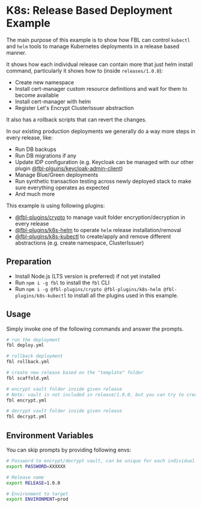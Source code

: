 # K8s: Release Based Deployment Example

The main purpose of this example is to show how FBL can control `kubectl` and `helm` tools to manage Kubernetes deployments in a release based manner.

It shows how each individual release can contain more that just helm install command, particularly it shows how to (inside `releases/1.0.0`):
- Create new namespace
- Install cert-manager custom resource definitions and wait for them to become available
- Install cert-manager with helm
- Register Let's Encrypt ClusterIssuer abstraction

It also has a rollback scripts that can revert the changes.

In our existing production deployments we generally do a way more steps in every release, like:
- Run DB backups
- Run DB migrations if any
- Update IDP configuration (e.g. Keycloak can be managed with our other plugin [@fbl-plguins/keycloak-admin-client](https://www.npmjs.com/package/@fbl-plugins/keycloak-admin-client))
- Manage Blue/Green deployments
- Run synthetic transaction testing across newly deployed stack to make sure everything operates as expected
- And much more

This example is using following plugins:
- [@fbl-plugins/crypto](https://www.npmjs.com/package/@fbl-plugins/crypto) to manage vault folder encryption/decryption in every release
- [@fbl-plugins/k8s-helm](https://www.npmjs.com/package/@fbl-plugins/k8s-helm) to operate `helm` release installation/removal
- [@fbl-plugins/k8s-kubectl](https://www.npmjs.com/package/@fbl-plugins/k8s-kubectl) to create/apply and remove different abstractions (e.g. create namespace, ClusterIssuer)

## Preparation

- Install Node.js (LTS version is preferred) if not yet installed
- Run `npm i -g fbl` to install the `fbl` CLI
- Run `npm i -g @fbl-plugins/crypto @fbl-plugins/k8s-helm @fbl-plugins/k8s-kubectl` to install all the plugins used in this example.

## Usage

Simply invoke one of the following commands and answer the prompts.

```bash
# run the deployment
fbl deploy.yml

# rollback deployment
fbl rollback.yml

# create new release based on the "template" folder
fbl scaffold.yml

# encrypt vault folder inside given release
# Note: vault is not included in release/1.0.0, but you can try to create a new release with previous command and play around with how secrets work
fbl encrypt.yml

# decrypt vault folder inside given release
fbl decrypt.yml
```

## Environment Variables

You can skip prompts by providing following envs:

```bash
# Password to encrypt/decrypt vault, can be unique for each individual release if you want
export PASSWORD=XXXXXX

# Release name
export RELEASE=1.0.0

# Environment to target
export ENVIRONMENT=prod
```
